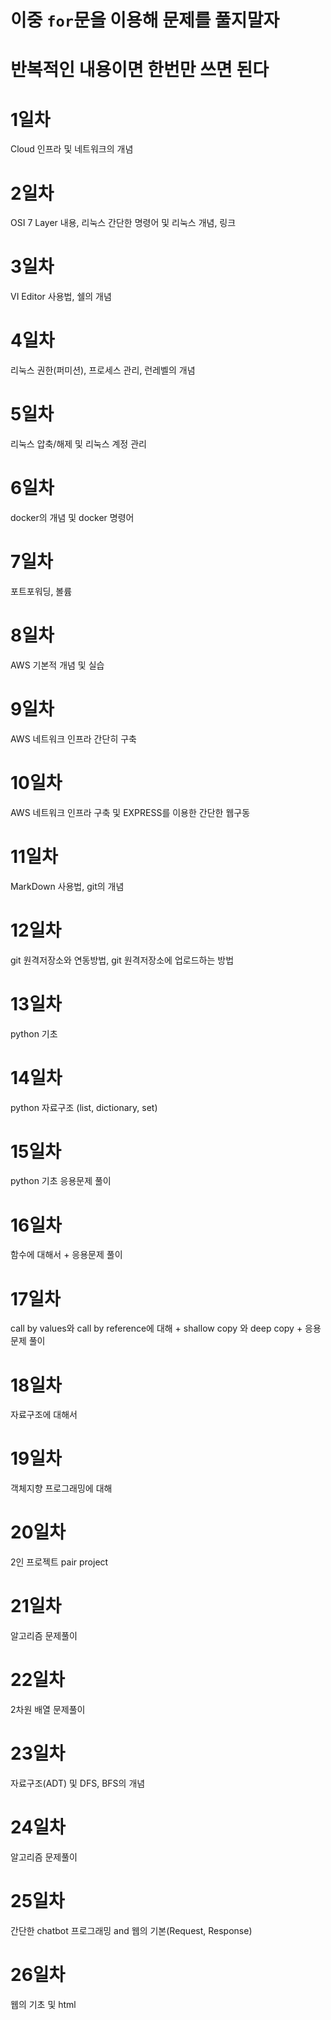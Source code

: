 # **이중 `for`문을 이용해 문제를 풀지말자**

# **반복적인 내용이면 한번만 쓰면 된다**

# 1일차
Cloud 인프라 및 네트워크의 개념

# 2일차
OSI 7 Layer 내용, 리눅스 간단한 명령어 및 리눅스 개념, 링크

# 3일차
VI Editor 사용법, 쉘의 개념

# 4일차
리눅스 권한(퍼미션), 프로세스 관리, 런레벨의 개념

# 5일차
리눅스 압축/해제 및 리눅스 계정 관리

# 6일차
docker의 개념 및 docker 명령어

# 7일차
포트포워딩, 볼륨

# 8일차
AWS 기본적 개념 및 실습

# 9일차
AWS 네트워크 인프라 간단히 구축

# 10일차
AWS 네트워크 인프라 구축 및 EXPRESS를 이용한 간단한 웹구동

# 11일차
MarkDown 사용법, git의 개념

# 12일차
git 원격저장소와 연동방법, git 원격저장소에 업로드하는 방법

# 13일차
python 기초

# 14일차
python 자료구조 (list, dictionary, set)

# 15일차
python 기초 응용문제 풀이

# 16일차
함수에 대해서 + 응용문제 풀이

# 17일차
call by values와 call by reference에 대해 + shallow copy 와 deep copy + 응용 문제 풀이

# 18일차
자료구조에 대해서

# 19일차
객체지향 프로그래밍에 대해

# 20일차
2인 프로젝트 pair project

# 21일차
알고리즘 문제풀이

# 22일차
2차원 배열 문제풀이

# 23일차
자료구조(ADT) 및 DFS, BFS의 개념

# 24일차
알고리즘 문제풀이

# 25일차
간단한 chatbot 프로그래밍 and 웹의 기본(Request, Response)

# 26일차
웹의 기초 및 html
